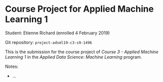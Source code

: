 # Course Project for Applied Machine Learning 1

Student: Etienne Richard (enrolled 4 February 2019)

Git repository: `project-adsml19-c3-s9-1496`

This is the submission for the course project of _Course 3 - Applied Machine Learning 1_ in the _Applied Data Science: Machine Learning_ program.

Notes:
* ...
